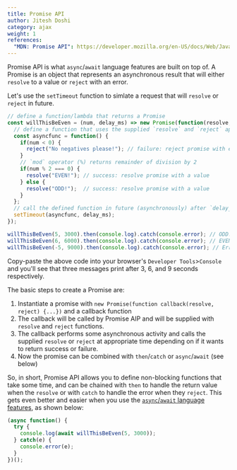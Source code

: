 ```yaml
---
title: Promise API
author: Jitesh Doshi
category: ajax
weight: 1
references:
  "MDN: Promise API": https://developer.mozilla.org/en-US/docs/Web/JavaScript/Reference/Global_Objects/Promise
---
```


Promise API is what `async`/`await` language features are built on top of. A Promise is an object that represents an asynchronous result that will either `resolve` to a value or `reject` with an error.

Let's use the `setTimeout` function to simlate a request that will `resolve` or `reject` in future.

```javascript
// define a function/lambda that returns a Promise
const willThisBeEven = (num, delay_ms) => new Promise(function(resolve, reject) { // the Promise's callback receives `resolve` and `reject` callbacks
  // define a function that uses the supplied `resolve` and `reject` appropriately
  const asyncfunc = function() {
    if(num < 0) {
      reject("No negatives please!"); // failure: reject promise with error
    }
    // `mod` operator (%) returns remainder of division by 2
    if(num % 2 === 0) {
      resolve("EVEN!"); // success: resolve promise with a value
    } else {
      resolve("ODD!");  // success: resolve promise with a value
    }
  };
  // call the defined function in future (asynchronously) after `delay_ms` milliseconds
  setTimeout(asyncfunc, delay_ms);
});

willThisBeEven(5, 3000).then(console.log).catch(console.error); // ODD!
willThisBeEven(6, 6000).then(console.log).catch(console.error); // EVEN!
willThisBeEven(-5, 9000).then(console.log).catch(console.error); // Error: No negatives please!
```

Copy-paste the above code into your browser's `Developer Tools`>`Console` and you'll see that three messages print after 3, 6, and 9 seconds respectively.

The basic steps to create a Promise are:

1. Instantiate a promise with `new Promise(function callback(resolve, reject) {...})` and a callback function
2. The callback will be called by Promise AIP and will be supplied with `resolve` and `reject` functions.
3. The callback performs some asynchronous activity and calls the supplied `resolve` or `reject` at appropriate time depending on if it wants to return success or failure.
4. Now the promise can be combined with `then`/`catch` or `async`/`await` (see below)

So, in short, Promise API allows you to define non-blocking functions that take some time, and can be chained with `then` to handle the return value when the `resolve` or with `catch` to handle the error when they `reject`. This gets even better and easier when you use the [`async`/`await` language features](async-await), as shown below:

```javascript
(async function() {
  try {
    console.log(await willThisBeEven(5, 3000));
  } catch(e) {
    console.error(e);
  }
})();
```